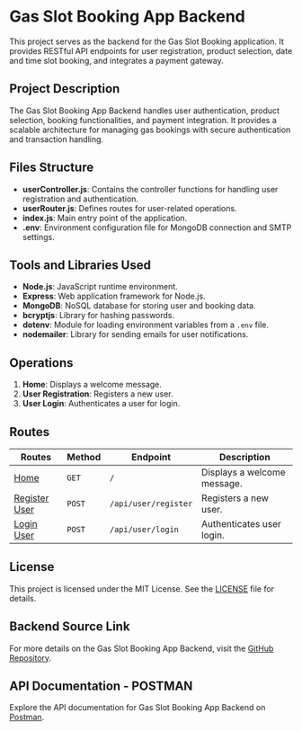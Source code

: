 # Gas Slot Booking App Backend

This project serves as the backend for the Gas Slot Booking application. It provides RESTful API endpoints for user registration, product selection, date and time slot booking, and integrates a payment gateway.

## Project Description

The Gas Slot Booking App Backend handles user authentication, product selection, booking functionalities, and payment integration. It provides a scalable architecture for managing gas bookings with secure authentication and transaction handling.

## Files Structure

- **userController.js**: Contains the controller functions for handling user registration and authentication.
- **userRouter.js**: Defines routes for user-related operations.
- **index.js**: Main entry point of the application.
- **.env**: Environment configuration file for MongoDB connection and SMTP settings.

## Tools and Libraries Used

- **Node.js**: JavaScript runtime environment.
- **Express**: Web application framework for Node.js.
- **MongoDB**: NoSQL database for storing user and booking data.
- **bcryptjs**: Library for hashing passwords.
- **dotenv**: Module for loading environment variables from a `.env` file.
- **nodemailer**: Library for sending emails for user notifications.

## Operations

1. **Home**: Displays a welcome message.
2. **User Registration**: Registers a new user.
3. **User Login**: Authenticates a user for login.

## Routes

| **Routes**                       | **Method** | **Endpoint**           | **Description**                              |
| -------------------------------- | ---------- | ---------------------- | -------------------------------------------- |
| [Home](#)                        | `GET`      | `/`                    | Displays a welcome message.                  |
| [Register User](#)               | `POST`     | `/api/user/register`   | Registers a new user.                        |
| [Login User](#)                  | `POST`     | `/api/user/login`      | Authenticates user login.                    |

## License

This project is licensed under the MIT License. See the [LICENSE](LICENSE) file for details.

## Backend Source Link

For more details on the Gas Slot Booking App Backend, visit the [GitHub Repository](https://github.com/Ajith-11399/Gas-Slot-booking-app-backend).

## API Documentation - POSTMAN

Explore the API documentation for Gas Slot Booking App Backend on [Postman](https://documenter.getpostman.com/view/35036950/2sA3e2gpiA).
